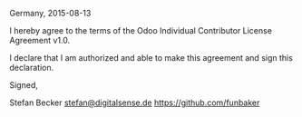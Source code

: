 Germany, 2015-08-13

I hereby agree to the terms of the Odoo Individual Contributor License
Agreement v1.0.

I declare that I am authorized and able to make this agreement and sign this
declaration.

Signed,

Stefan Becker stefan@digitalsense.de https://github.com/funbaker
